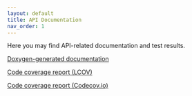 ```yaml
---
layout: default
title: API Documentation
nav_order: 1
---
```


Here you may find API-related documentation and test results. 

[Doxygen-generated documentation](2_doxygen.md)

[Code coverage report (LCOV)](3_lcov_report.md)

[Code coverage report (Codecov.io)](https://app.codecov.io/gh/Battery-Intelligence-Lab/dtw-cpp/)
